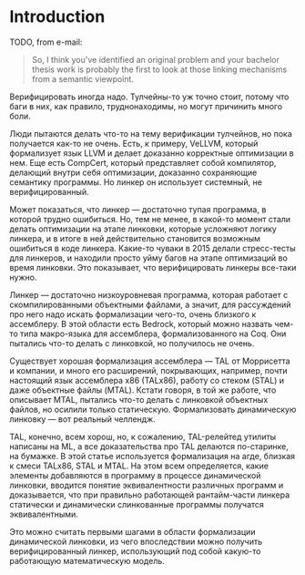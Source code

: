 # Introduction

TODO, from e-mail:

> So, I think you've identified an original problem and your bachelor
> thesis work is probably the first to look at those linking mechanisms
> from a semantic viewpoint.

Верифицировать иногда надо. Тулчейны-то уж точно стоит, потому что баги в
них, как правило, труднонаходимы, но могут причинить много боли.

Люди пытаются делать что-то на тему верификации тулчейнов, но пока
получается как-то не очень. Есть, к примеру, VeLLVM, который формализует
язык LLVM и делает доказанно корректные оптимизации в нем. Еще есть
CompCert, который представляет собой компилятор, делающий внутри себя
оптимизации, доказанно сохраняющие семантику программы. Но линкер он
использует системный, не верифицированный.

Может показаться, что линкер — достаточно тупая программа, в которой трудно
ошибиться. Но, тем не менее, в какой-то момент стали делать оптимизации на
этапе линковки, которые усложняют логику линкера, и в итоге в ней
действительно становится возможным ошибиться в коде линкера. Какие-то
чуваки в 2015 делали стресс-тесты для линкеров, и находили просто уйму
багов на этапе оптимизаций во время линковки. Это показывает, что
верифицировать линкеры все-таки нужно.

Линкер — достаточно низкоуровневая программа, которая работает с
скомпилированными объектными файлами, а значит, для рассуждений про него
надо искать формализации чего-то, очень близкого к ассемблеру. В этой
области есть Bedrock, который можно назвать чем-то типа макро-языка для
ассемблера, формализованного на Coq. Они пытались что-то делать с
линковкой, но получилось не очень.

Существует хорошая формализация ассемблера — TAL от Моррисетта и компании,
и много его расширений, покрывающих, например, почти настоящий язык
ассемблера x86 (TALx86), работу со стеком (STAL) и даже объектные файлы
(MTAL). Кстати говоря, в той же работе, что описывает MTAL, пытались что-то
делать с линковкой объектных файлов, но осилили только статическую.
Формализовать динамическую линковку — вот реальный челлендж.

TAL, конечно, всем хорош, но, к сожалению, TAL-релейтед утилиты написаны на
ML, а все доказательства про TAL делаются по-старинке, на бумажке. В этой
статье используется формализация на агде, близкая к смеси TALx86, STAL и
MTAL. На этом всем определяется, какие элементы добавляются в программу в
процессе динамической линковки, вводится понятие эквивалентности различных
программ и доказывается, что при правильно работающей рантайм-части линкера
статически и динамически слинкованные программы получатся эквивалентными.

Это можно считать первыми шагами в области формализации динамической
линковки, из чего впоследствии можно получить верифицированный линкер,
использующий под собой какую-то работающую математическую модель.
